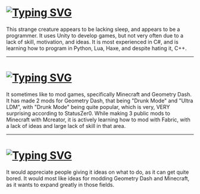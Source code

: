 # [![Typing SVG](https://readme-typing-svg.demolab.com?font=Fira+Code&duration=3000&pause=750&color=9600F7&random=false&width=435&lines=The+Inner+Workings+of+StatusZer0)](https://git.io/typing-svg)

This strange creature appears to be lacking sleep, and appears to be a programmer. It uses Unity to develop games, but not very often due to a lack of skill, motivation, and ideas.
It is most experienced in C#, and is learning how to program in Python, Lua, Haxe, and despite hating it, C++.
<hr>

# [![Typing SVG](https://readme-typing-svg.demolab.com?font=Fira+Code&duration=3000&pause=750&color=9600F7&random=false&width=435&lines=Activity)](https://git.io/typing-svg)

It sometimes like to mod games, specifically Minecraft and Geometry Dash.
It has made 2 mods for Geometry Dash, that being "Drunk Mode" and "Ultra LDM", with "Drunk Mode" being quite popular, which is very, VERY surprising according to StatusZer0.
While making 3 public mods to Minecraft with Mcreator, it is actively learning how to mod with Fabric, with a lack of ideas and large lack of skill in that area.
<hr>

# [![Typing SVG](https://readme-typing-svg.demolab.com?font=Fira+Code&duration=3000&pause=750&color=9600F7&random=false&width=435&lines=Ideas)](https://git.io/typing-svg)

It would appreciate people giving it ideas on what to do, as it can get quite bored.
It would most like ideas for modding Geometry Dash and Minecraft, as it wants to expand greatly in those fields.
